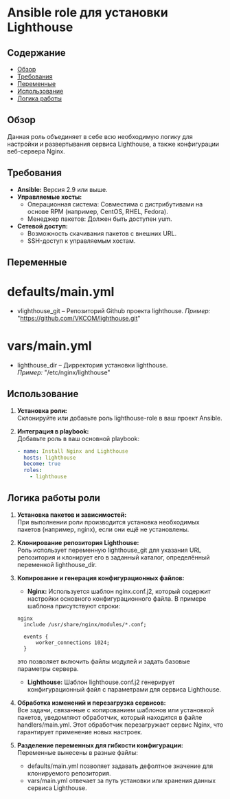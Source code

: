 # Ansible role для установки Lighthouse

## Содержание
- [Обзор](#обзор)
- [Требования](#требования)
- [Переменные](#переменные)
- [Использование](#использование)
- [Логика работы](#логика-работы-роли)

## Обзор
Данная роль объединяет в себе всю необходимую логику для настройки и развертывания сервиса Lighthouse, а также конфигурации веб-сервера Nginx. 

## Требования

- **Ansible:** Версия 2.9 или выше.
- **Управляемые хосты:**
  - Операционная система: Совместима с дистрибутивами на основе RPM (например, CentOS, RHEL, Fedora).
  - Менеджер пакетов: Должен быть доступен yum.
- **Сетевой доступ:**
  - Возможность скачивания пакетов с внешних URL.
  - SSH-доступ к управляемым хостам.

## Переменные

# defaults/main.yml
- vlighthouse_git – Репозиторий Github проекта lighthouse. 
  *Пример:* "https://github.com/VKCOM/lighthouse.git"
# vars/main.yml
- lighthouse_dir – Дирректория установки lighthouse.  
  *Пример:* "/etc/nginx/lighthouse"


## Использование

1. **Установка роли:**  
   Склонируйте или добавьте роль lighthouse-role в ваш проект Ansible.

2. **Интеграция в playbook:**  
    Добавьте роль в ваш основной playbook:
    ```yml
    - name: Install Nginx and Lighthouse
      hosts: lighthouse
      become: true
      roles:
        - lighthouse
    ```

## Логика работы роли

1. **Установка пакетов и зависимостей:**  
   При выполнении роли производится установка необходимых пакетов (например, nginx), если они ещё не установлены.

2. **Клонирование репозитория Lighthouse:**  
   Роль использует переменную lighthouse_git для указания URL репозитория и клонирует его в заданный каталог, определённый переменной lighthouse_dir.

3. **Копирование и генерация конфигурационных файлов:**  
   - **Nginx:** Используется шаблон nginx.conf.j2, который содержит настройки основного конфигурационного файла. В примере шаблона присутствуют строки:
   ```nginx
   nginx
     include /usr/share/nginx/modules/*.conf;

     events {
         worker_connections 1024;
     }
   ```
   это позволяет включить файлы модулей и задать базовые параметры сервера.
   - **Lighthouse:** Шаблон lighthouse.conf.j2 генерирует конфигурационный файл с параметрами для сервиса Lighthouse.

4. **Обработка изменений и перезагрузка сервисов:**  
   Все задачи, связанные с копированием шаблонов или установкой пакетов, уведомляют обработчик, который находится в файле handlers/main.yml. Этот обработчик перезагружает сервис Nginx, что гарантирует применение новых настроек.

5. **Разделение переменных для гибкости конфигурации:**  
   Переменные вынесены в разные файлы:
   - defaults/main.yml позволяет задавать дефолтное значение для клонируемого репозитория.
   - vars/main.yml отвечает за путь установки или хранения данных сервиса Lighthouse.
